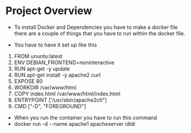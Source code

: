 # Project Overview

- To install Docker and Dependencies you have to make a docker file there are a couple of things that you have to run
within the docker file.

* You have to have it set up like this

1. FROM ununtu:latest
2. ENV DEBIAN_FRONTEND=noninteractive
3. RUN apt-get -y update
4. RUN apt-get install -y apache2 curl
5. EXPOSE 80
6. WORKDIR /var/www/html
7. COPY index.html /var/www/html/index.html
8. ENTRYPOINT ['/usr/sbin/apache2ctl"]
9. CMD ["-D", "FOREGROUND"]

* When you run the container you have to run this command
* docker run -d --name apache1 apacheserver
ididi

